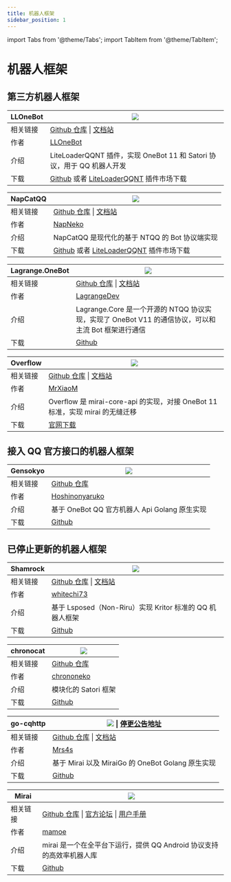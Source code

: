 ```yaml
---
title: 机器人框架
sidebar_position: 1
---
```


import Tabs from '@theme/Tabs';
import TabItem from '@theme/TabItem';

# 机器人框架

## 第三方机器人框架

<Tabs queryString="qqbot">
<TabItem value="LLOneBot" label="LLOneBot">

| LLOneBot | ![](https://img.shields.io/badge/状态-积极维护-green?style=for-the-badge) |
| --- | --- |
| 相关链接 | [Github 仓库](https://github.com/LLOneBot/LLOneBot) \| [文档站](https://llonebot.github.io/zh-CN/) |
| 作者 | [LLOneBot](https://github.com/LLOneBot) |
| 介绍 | LiteLoaderQQNT 插件，实现 OneBot 11 和 Satori 协议，用于 QQ 机器人开发 |
| 下载 | [Github](https://github.com/LLOneBot/LLOneBot/releases) 或者 [LiteLoaderQQNT](https://github.com/LiteLoaderQQNT/LiteLoaderQQNT) 插件市场下载 |

</TabItem>
<TabItem value="NapCatQQ" label="NapCatQQ">

| NapCatQQ | ![](https://img.shields.io/badge/状态-积极维护-green?style=for-the-badge) |
| --- | --- |
| 相关链接 | [Github 仓库](https://github.com/NapNeko/NapCatQQ) \| [文档站](https://napneko.github.io/) |
| 作者 | [NapNeko](https://github.com/NapNeko) |
| 介绍 | NapCatQQ 是现代化的基于 NTQQ 的 Bot 协议端实现 |
| 下载 | [Github](https://github.com/NapNeko/NapCatQQ/releases) 或者 [LiteLoaderQQNT](https://github.com/LiteLoaderQQNT/LiteLoaderQQNT) 插件市场下载 |

</TabItem>
<TabItem value="Lagrange.OneBot" label="Lagrange.OneBot">

| Lagrange.OneBot | ![](https://img.shields.io/badge/状态-积极维护-green?style=for-the-badge) |
| --- | --- |
| 相关链接 | [Github 仓库](https://github.com/LagrangeDev/Lagrange.Core) \| [文档站](https://lagrangedev.github.io/Lagrange.Doc/Lagrange.OneBot/) |
| 作者 | [LagrangeDev](https://github.com/LagrangeDev) |
| 介绍 | Lagrange.Core 是一个开源的 NTQQ 协议实现，实现了 OneBot V11 的通信协议，可以和主流 Bot 框架进行通信 |
| 下载 | [Github](https://github.com/LagrangeDev/Lagrange.Core/releases) |

</TabItem>
<TabItem value="Overflow" label="Overflow">

| Overflow | ![](https://img.shields.io/badge/状态-积极维护-green?style=for-the-badge) |
| --- | --- |
| 相关链接 | [Github 仓库](https://github.com/MrXiaoM/overflow) \| [文档站](https://mirai.mrxiaom.top/docs/UserManual) |
| 作者 | [MrXiaoM](https://github.com/MrXiaoM) |
| 介绍 | Overflow 是 mirai-core-api 的实现，对接 OneBot 11 标准，实现 mirai 的无缝迁移 |
| 下载 | [官网下载](https://mirai.mrxiaom.top/) |

</TabItem>
</Tabs>

## 接入 QQ 官方接口的机器人框架

<Tabs queryString="qqbot">
<TabItem value="Gensokyo" label="Gensokyo">

| Gensokyo | ![](https://img.shields.io/badge/状态-积极维护-green?style=for-the-badge) |
| --- | --- |
| 相关链接 | [Github 仓库](https://github.com/Hoshinonyaruko/Gensokyo) |
| 作者 | [Hoshinonyaruko](https://github.com/Hoshinonyaruko) |
| 介绍 | 基于 OneBot QQ 官方机器人 Api Golang 原生实现 |
| 下载 | [Github](https://github.com/Hoshinonyaruko/Gensokyo/releases) |

</TabItem>
</Tabs>

## 已停止更新的机器人框架

<Tabs queryString="qqbot">
<TabItem value="Shamrock" label="Shamrock">

| Shamrock | ![](https://img.shields.io/badge/状态-停止维护-red?style=for-the-badge) |
| --- | --- |
| 相关链接 | [Github 仓库](https://github.com/whitechi73/OpenShamrock) \| [文档站](https://whitechi73.github.io/OpenShamrock/) |
| 作者 | [whitechi73](https://github.com/whitechi73) |
| 介绍 | 基于 Lsposed（Non-Riru）实现 Kritor 标准的 QQ 机器人框架 |
| 下载 | [Github](https://github.com/whitechi73/OpenShamrock/releases) |

</TabItem>
<TabItem value="chronocat" label="chronocat">

| chronocat | ![](https://img.shields.io/badge/状态-不再积极维护-yellow?style=for-the-badge) |
| --- | --- |
| 相关链接 | [Github 仓库](https://github.com/chrononeko/chronocat) |
| 作者 | [chrononeko](https://github.com/chrononeko) |
| 介绍 | 模块化的 Satori 框架 |
| 下载 | [Github](https://github.com/chrononeko/chronocat/releases) |

</TabItem>
<TabItem value="go-cqhttp" label="go-cqhttp">

| go-cqhttp | ![](https://img.shields.io/badge/状态-停止维护-red?style=for-the-badge) \| [停更公告地址](https://github.com/Mrs4s/go-cqhttp/issues/2471) |
| --- | --- |
| 相关链接 | [Github 仓库](https://github.com/Mrs4s/go-cqhttp) \| [文档站](https://docs.go-cqhttp.org/) |
| 作者 | [Mrs4s](https://github.com/Mrs4s) |
| 介绍 | 基于 Mirai 以及 MiraiGo 的 OneBot Golang 原生实现 |
| 下载 | [Github](https://github.com/Mrs4s/go-cqhttp/releases) |

</TabItem>
<TabItem value="Mirai" label="Mirai">

| Mirai | ![](https://img.shields.io/badge/状态-不再积极维护-yellow?style=for-the-badge) |
| --- | --- |
| 相关链接 | [Github 仓库](https://github.com/mamoe/mirai) \| [官方论坛](https://mirai.mamoe.net/) \| [用户手册](https://github.com/mamoe/mirai/blob/dev/docs/UserManual.md) |
| 作者 | [mamoe](https://github.com/mamoe) |
| 介绍 | mirai 是一个在全平台下运行，提供 QQ Android 协议支持的高效率机器人库 |
| 下载 | [Github](https://github.com/iTXTech/mirai-console-loader/releases) |

</TabItem>
</Tabs>

